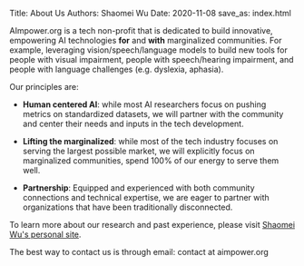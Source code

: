 Title: About Us
Authors: Shaomei Wu
Date: 2020-11-08
save_as: index.html

AImpower.org is a tech non-profit that is dedicated to build innovative,
empowering AI technologies **for** and **with** marginalized communities.
For example, leveraging vision/speech/language models to build new tools for people with visual impairment, people with speech/hearing impairment, and people with language challenges (e.g. dyslexia, aphasia).


Our principles are:

- **Human centered AI**: while most AI researchers focus on pushing metrics on standardized datasets, we will partner with the community and center their needs and inputs in the tech development.

- **Lifting the marginalized**: while most of the tech industry focuses on serving the largest possible market, we will explicitly focus on marginalized communities, spend 100% of our energy to serve them well.

- **Partnership**: Equipped and experienced with both community connections and technical expertise, we are eager to partner with organizations that have been traditionally disconnected.


To learn more about our research and past experience, please visit [Shaomei Wu's personal site](https://shaomei.github.io).

The best way to contact us is through email: contact at aimpower.org

